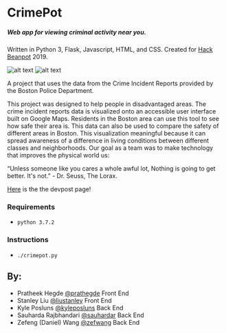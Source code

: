 # CrimePot

##### Web app for viewing criminal activity near you.

Written in Python 3, Flask, Javascript, HTML, and CSS. Created for [Hack Beanpot](https://hackbeanpot.com/) 2019.

![alt text](https://i.imgur.com/D9MfoGH.png)
![alt text](https://i.imgur.com/bUgYiW4.png)

A project that uses the data from the Crime Incident Reports provided by the Boston Police Department.

This project was designed to help people in disadvantaged areas. The crime incident reports data is 
visualized onto an accessible user interface built on Google Maps. Residents in the Boston area can use
this tool to see how safe their area is. This data can also be used to compare the safety of different areas
in Boston. This visualization meaningful because it can spread awareness of a difference in living conditions between 
different classes and neighborhoods. Our goal as a team was to make technology that improves the physical world
us: 

“Unless someone like you cares a whole awful lot,
Nothing is going to get better. It's not.” - Dr. Seuss, The Lorax. 

[Here](https://devpost.com/software/CrimePot) is the the devpost page!

### Requirements
* `python 3.7.2`

### Instructions
* `./crimepot.py`

## By:
- Pratheek Hegde [@prathegde](https://github.com/prathegde) Front End
- Stanley Liu [@liustanley](https://github.com/liustanley) Front End
- Kyle Posluns [@kyleposluns](https://github.com/kyleposluns) Back End
- Sauharda Rajbhandari [@sauhardar](https://github.com/sauhardar) Back End
- Zefeng (Daniel) Wang [@zefwang](https://github.com/zefwang) Back End
